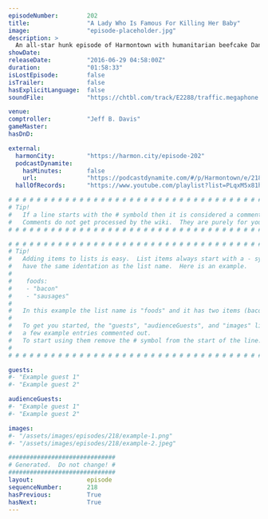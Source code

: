 ```yaml
---
episodeNumber:        202
title:                "A Lady Who Is Famous For Killing Her Baby"
image:                "episode-placeholder.jpg"
description: >
  An all-star hunk episode of Harmontown with humanitarian beefcake Daniel Gillies, the mouth watering Duncan Trussell and the cut from marble stone greek god Kumail Nanjiani. Watch the video at harmontown.com/live! Become a member, support our show.
showDate:             
releaseDate:          "2016-06-29 04:58:00Z"
duration:             "01:58:33"
isLostEpisode:        false
isTrailer:            false
hasExplicitLanguage:  false
soundFile:            "https://chtbl.com/track/E2288/traffic.megaphone.fm/STA9504164677.mp3?updated=1560191838"

venue:                
comptroller:          "Jeff B. Davis"
gameMaster:           
hasDnD:               

external:
  harmonCity:         "https://harmon.city/episode-202"
  podcastDynamite:
    hasMinutes:       false
    url:              "https://podcastdynamite.com/#/p/Harmontown/e/218/202"
  hallOfRecords:      "https://www.youtube.com/playlist?list=PLqxM5x81hNOaT5rAkggFgY3lfChxJ2XhI"

# # # # # # # # # # # # # # # # # # # # # # # # # # # # # # # # # # # # # # # # # # # # #
# Tip!
#   If a line starts with the # symbold then it is considered a comment.
#   Comments do not get processed by the wiki.  They are purely for your information.
# # # # # # # # # # # # # # # # # # # # # # # # # # # # # # # # # # # # # # # # # # # # #

# # # # # # # # # # # # # # # # # # # # # # # # # # # # # # # # # # # # # # # # # # # # #
# Tip!
#   Adding items to lists is easy.  List items always start with a - symbol and have
#   have the same identation as the list name.  Here is an example.
#
#    foods:
#    - "bacon"
#    - "sausages"
#
#   In this example the list name is "foods" and it has two items (bacon, and sausages).
#
#   To get you started, the "guests", "audienceGuests", and "images" lists below have
#   a few example entries commented out.
#   To start using them remove the # symbol from the start of the line.
#
# # # # # # # # # # # # # # # # # # # # # # # # # # # # # # # # # # # # # # # # # # # # #

guests:
#- "Example guest 1"
#- "Example guest 2"

audienceGuests:
#- "Example guest 1"
#- "Example guest 2"

images:
#- "/assets/images/episodes/218/example-1.png"
#- "/assets/images/episodes/218/example-2.jpeg"

##############################
# Generated.  Do not change! #
##############################
layout:               episode
sequenceNumber:       218
hasPrevious:          True
hasNext:              True
---
```


<!-- The episode description will be rendered here -->

<!-- Add your content BELOW here -->
<!-- vvvvvvvvvvvvvvvvvvvvvvvvvvv -->




<!-- ^^^^^^^^^^^^^^^^^^^^^^^^^^^ -->
<!-- Add your content ABOVE here -->

<!-- The episode gallery will be rendered here -->